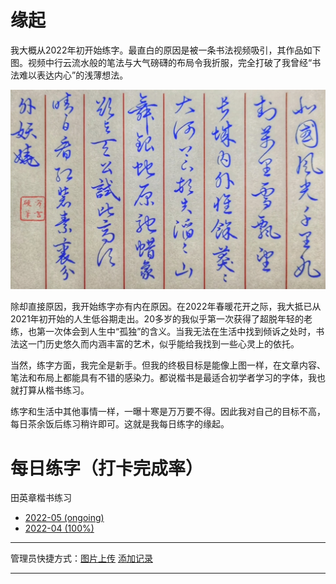 # 缘起

我大概从2022年初开始练字。最直白的原因是被一条书法视频吸引，其作品如下图。视频中行云流水般的笔法与大气磅礴的布局令我折服，完全打破了我曾经“书法难以表达内心”的浅薄想法。

![中性笔行草《沁园春·雪》 @方言的没落v硬币](/assets/20220509_023035000_iOS.jpg)

除却直接原因，我开始练字亦有内在原因。在2022年春暖花开之际，我大抵已从2021年初开始的人生低谷期走出。20多岁的我似乎第一次获得了超脱年轻的老练，也第一次体会到人生中“孤独”的含义。当我无法在生活中找到倾诉之处时，书法这一门历史悠久而内涵丰富的艺术，似乎能给我找到一些心灵上的依托。

当然，练字方面，我完全是新手。但我的终极目标是能像上图一样，在文章内容、笔法和布局上都能具有不错的感染力。都说楷书是最适合初学者学习的字体，我也就打算从楷书练习。

练字和生活中其他事情一样，一曝十寒是万万要不得。因此我对自己的目标不高，每日茶余饭后练习稍许即可。这就是我每日练字的缘起。


# 每日练字（打卡完成率）

田英章楷书练习
- [2022-05 (ongoing)](/page/lianzi/2022_05)
- [2022-04 (100%)](/page/lianzi/2022_04)

---

管理员快捷方式：[图片上传](https://github.com/icecrystals/icecrystals.github.io/tree/master/assets) [添加记录](https://github.com/icecrystals/icecrystals.github.io/tree/master/page/lianzi)

---
